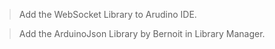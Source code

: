 > Add the WebSocket Library to Arudino IDE.

> Add the ArduinoJson Library by Bernoit in Library Manager.
